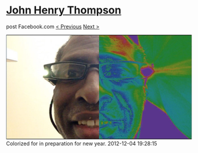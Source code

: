 # [John Henry Thompson](../README.md)
post Facebook.com
[< Previous](2013-01-03-8.md) [Next >](2012-11-04-1.md)

[![](../media/2012-12-04/Timeline-Photos-Colorized-for-in-preparation-for-new-year.jpg)](../README.md)
Colorized for in preparation for new year.
2012-12-04 19:28:15